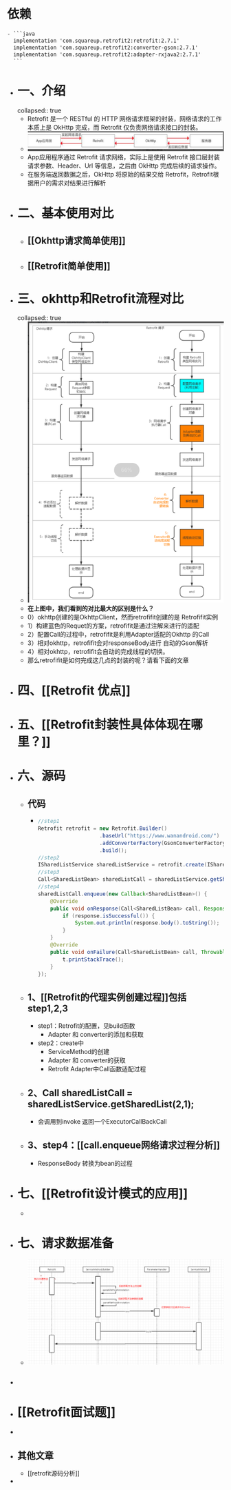 # 依赖
	- ```java
	  implementation 'com.squareup.retrofit2:retrofit:2.7.1'
	  implementation 'com.squareup.retrofit2:converter-gson:2.7.1'
	  implementation 'com.squareup.retrofit2:adapter-rxjava2:2.7.1'
	  ```
- # 一、介绍
  collapsed:: true
	- Retrofit 是一个 RESTful 的 HTTP 网络请求框架的封装，网络请求的工作本质上是 OkHttp 完成，而 Retrofit 仅负责网络请求接口的封装。
	- ![image.png](../assets/image_1689778396836_0.png)
	- App应用程序通过 Retrofit 请求网络，实际上是使用 Retrofit 接口层封装请求参数、Header、Url 等信息，之后由 OkHttp 完成后续的请求操作。
	- 在服务端返回数据之后，OkHttp 将原始的结果交给 Retrofit，Retrofit根据用户的需求对结果进行解析
- # 二、基本使用对比
	- ## [[Okhttp请求简单使用]]
	- ## [[Retrofit简单使用]]
- # 三、okhttp和Retrofit流程对比
  collapsed:: true
	- ![image.png](../assets/image_1689779428056_0.png)
	- **在上图中，我们看到的对比最大的区别是什么？**
	- 0）okhttp创建的是OkhttpClient，然而retrofifit创建的是 Retrofifit实例
	- 1）构建蓝色的Requet的方案，retrofifit是通过注解来进行的适配
	- 2）配置Call的过程中，retrofifit是利用Adapter适配的Okhttp 的Call
	- 3）相对okhttp，retrofifit会对responseBody进行 自动的Gson解析
	- 4）相对okhttp，retrofifit会自动的完成线程的切换。
	- 那么retrofifit是如何完成这几点的封装的呢？请看下面的文章
- # 四、[[Retrofit 优点]]
- # 五、[[Retrofit封装性具体体现在哪里？]]
- # 六、源码
	- ## 代码
		- ```java
		  //step1
		  Retrofit retrofit = new Retrofit.Builder()
		                      .baseUrl("https://www.wanandroid.com/")
		                      .addConverterFactory(GsonConverterFactory.create(new Gson()))
		                      .build();
		  //step2
		  ISharedListService sharedListService = retrofit.create(ISharedListService.class);
		  //step3
		  Call<SharedListBean> sharedListCall = sharedListService.getSharedList(2,1);
		  //step4
		  sharedListCall.enqueue(new Callback<SharedListBean>() {
		      @Override
		      public void onResponse(Call<SharedListBean> call, Response<SharedListBean> response{
		          if (response.isSuccessful()) {
		              System.out.println(response.body().toString());
		          }
		      }
		      @Override
		      public void onFailure(Call<SharedListBean> call, Throwable t) {
		          t.printStackTrace();
		      }
		  });
		  ```
	- ## 1、[[Retrofit的代理实例创建过程]]包括step1,2,3
		- step1：Retrofit的配置，见build函数
			- Adapter 和 converter的添加和获取
		- step2：create中
			- ServiceMethod的创建
			- Adapter 和 converter的获取
			- Retrofit Adapter中Call<T>函数适配过程
	- ## 2、Call<SharedListBean> sharedListCall = sharedListService.getSharedList(2,1);
		- 会调用到invoke 返回一个ExecutorCallBackCall
	- ## 3、step4：[[call.enqueue网络请求过程分析]]
		- ResponseBody 转换为bean的过程
- # 七、[[Retrofit设计模式的应用]]
	-
- # 七、请求数据准备
	- ![image.png](../assets/image_1689764010498_0.png)
- ##
- # [[Retrofit面试题]]
-
- ## 其他文章
	- [[retrofit源码分析]]
-